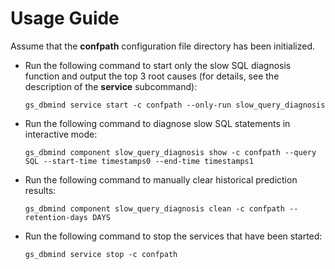 # Usage Guide<a name="EN-US_TOPIC_0000001240944983"></a>

Assume that the  **confpath**  configuration file directory has been initialized.

-   Run the following command to start only the slow SQL diagnosis function and output the top 3 root causes \(for details, see the description of the  **service**  subcommand\): 

    ```
    gs_dbmind service start -c confpath --only-run slow_query_diagnosis
    ```

-   Run the following command to diagnose slow SQL statements in interactive mode:

    ```
    gs_dbmind component slow_query_diagnosis show -c confpath --query SQL --start-time timestamps0 --end-time timestamps1
    ```

-   Run the following command to manually clear historical prediction results:

    ```
    gs_dbmind component slow_query_diagnosis clean -c confpath --retention-days DAYS
    ```

-   Run the following command to stop the services that have been started:

    ```
    gs_dbmind service stop -c confpath
    ```


